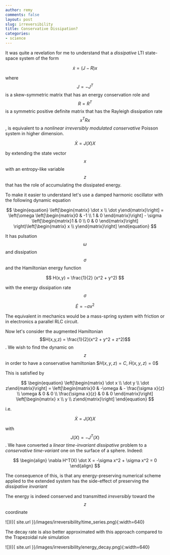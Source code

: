 ```yaml
---
author: remy
comments: false
layout: post
slug: irreversibility
title: Conservative Dissipation?
categories:
- science
---
```


It was quite a revelation for me to understand that a _dissipative_ LTI state-space system of the form

$$
	\begin{equation}
		\dot x = (J-R) x
	\end{equation}
$$

where $$J = -J^T$$ is a skew-symmetric matrix that has an energy conservation role and $$R = R^T$$ is a symmetric positive definite matrix that has the Rayleigh dissipation rate $$x^T R x$$, is equivalent to a _nonlinear irreversibly modulated conservative_ Poisson system in higher dimension. 

$$
	\begin{equation}
		\dot X = J(X) X
	\end{equation}
$$

by extending the state vector $$x$$ with an entropy-like variable $$z$$ that has the role of accumulating the dissipated energy.

To make it easier to understand let's use a damped harmonic oscillator with the following dynamic equation

$$
	\begin{equation}
	\left[\begin{matrix} \dot x \\ \dot y\end{matrix}\right] = \left(\omega \left[\begin{matrix}0 & -1 \\  1 & 0 \end{matrix}\right] - \sigma \left[\begin{matrix}1 & 0 \\ 0 & 0 \end{matrix}\right] \right)\left[\begin{matrix} x \\ y\end{matrix}\right]
	\end{equation}
$$

It has pulsation $$\omega$$ and dissipation $$\sigma$$ and the Hamiltonian energy function 

$$
	H(x,y) = \frac{1}{2} (x^2 + y^2)
$$

with the energy dissipation rate $$\sigma$$

$$
	\begin{equation}
		\dot E = -\sigma x^2
	\end{equation}
$$

The equivalent in mechanics would be a mass-spring system with friction or in electronics a parallel RLC circuit.

Now let's consider the augmented Hamiltonian $$H(x,y,z) = \frac{1}{2}(x^2 + y^2 + z^2)$$. We wish to find the dynamic on $$z$$ in order to have a conservative hamiltonian $$H(x,y,z) = C$, $\dot H(x,y,z) = 0$$

This is satisfied by

$$
	\begin{equation}
		\left[\begin{matrix} \dot x \\ \dot y \\ \dot z\end{matrix}\right] =  \left[\begin{matrix}0 & -\omega & - \frac{\sigma x}{z} \\  \omega & 0 & 0 \\ \frac{\sigma x}{z} & 0 & 0 \end{matrix}\right] \left[\begin{matrix} x \\ y \\ z\end{matrix}\right]
	\end{equation}
$$

i.e.

$$
	\begin{equation}
		\dot X = J(X) X
	\end{equation}
$$

with $$J(X) =-J^T(X)$$. We have converted a _linear time-invariant dissipative_ problem to a _conservative time-variant_ one on the surface of a sphere. Indeed:

$$
	\begin{align}
		\nabla H^T(X) \dot X = -\sigma x^2 + \sigma x^2 = 0 
	\end{align}
$$

The consequence of this, is that any energy-preserving numerical scheme applied to the extended system has the side-effect of preserving the _dissipative invariant_

The energy is indeed conserved and transmitted _irreversibly_ toward the $$z$$ coordinate

![]({{ site.url }}/images/irreversibility/time_series.png){:width=640}

The decay rate is also better approximated with this approach compared to the Trapezoidal rule simulation

![]({{ site.url }}/images/irreversibility/energy_decay.png){:width=640}
